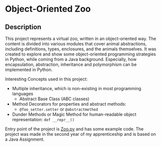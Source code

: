 # Object-Oriented Zoo


## Description
This project represents a virtual zoo, written in an object-oriented way.
The content is divided into various modules that cover animal abstractions, including definitions, types, enclosures, and the animals themselves.
It was created to explore and show some object-oriented programming strategies in Python, while coming from a Java background.
Especially, how encapsulation, abstraction, inheritance and polymorphism can be implemented in Python.


Interesting Concepts used in this project:
* Multiple inheritance, which is non-existing in most programming languages
  * Abstract Base Class (ABC classes)
* Method Decorators for properties and abstract methods:
  * `@foo_setter.setter` or `@abstractmethod`
* Dunder Methods or Magic Method for human-readable object representation: `def __repr__()`

Entry point of the project is [Zoo.py](Zoo.py) and has some example code.
The project was made in the second year of my apprenticeship and is based on a Java Assignment.
